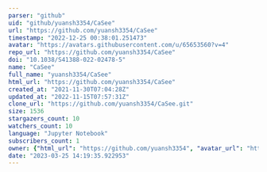 ```yaml
---
parser: "github"
uid: "github/yuansh3354/CaSee"
url: "https://github.com/yuansh3354/CaSee"
timestamp: "2022-12-25 00:38:01.251473"
avatar: "https://avatars.githubusercontent.com/u/65653560?v=4"
repo_url: "https://github.com/yuansh3354/CaSee"
doi: "10.1038/S41388-022-02478-5"
name: "CaSee"
full_name: "yuansh3354/CaSee"
html_url: "https://github.com/yuansh3354/CaSee"
created_at: "2021-11-30T07:04:28Z"
updated_at: "2022-11-15T07:57:31Z"
clone_url: "https://github.com/yuansh3354/CaSee.git"
size: 1536
stargazers_count: 10
watchers_count: 10
language: "Jupyter Notebook"
subscribers_count: 1
owner: {"html_url": "https://github.com/yuansh3354", "avatar_url": "https://avatars.githubusercontent.com/u/65653560?v=4", "login": "yuansh3354", "type": "User"}
date: "2023-03-25 14:19:35.922953"
---
```

